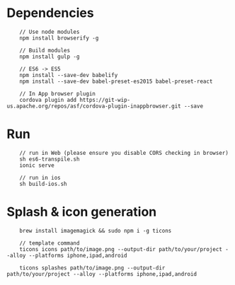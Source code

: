 # Dependencies

		// Use node modules
		npm install browserify -g
		
		// Build modules
		npm install gulp -g

		// ES6 -> ES5
		npm install --save-dev babelify
		npm install --save-dev babel-preset-es2015 babel-preset-react

		// In App browser plugin
		cordova plugin add https://git-wip-us.apache.org/repos/asf/cordova-plugin-inappbrowser.git --save



# Run
		// run in Web (please ensure you disable CORS checking in browser)
		sh es6-transpile.sh
		ionic serve
		
		// run in ios
		sh build-ios.sh

# Splash & icon generation

		brew install imagemagick && sudo npm i -g ticons
		
		// template command
		ticons icons path/to/image.png --output-dir path/to/your/project --alloy --platforms iphone,ipad,android
        
        ticons splashes path/to/image.png --output-dir path/to/your/project --alloy --platforms iphone,ipad,android